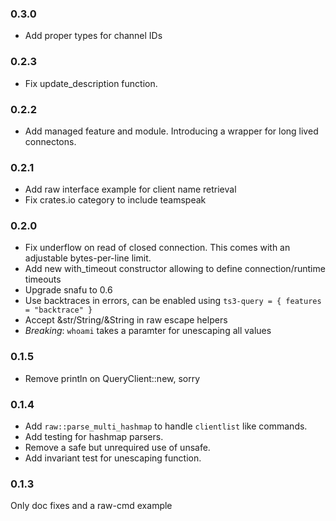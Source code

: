 ### 0.3.0
- Add proper types for channel IDs

### 0.2.3
- Fix update_description function.

### 0.2.2
- Add managed feature and module. Introducing a wrapper for long lived connectons.

### 0.2.1
- Add raw interface example for client name retrieval
- Fix crates.io category to include teamspeak

### 0.2.0
- Fix underflow on read of closed connection. This comes with an adjustable bytes-per-line limit.
- Add new with_timeout constructor allowing to define connection/runtime timeouts
- Upgrade snafu to 0.6
- Use backtraces in errors, can be enabled using `ts3-query = { features = "backtrace" }`
- Accept &str/String/&String in raw escape helpers
- *Breaking*: `whoami` takes a paramter for unescaping all values

### 0.1.5
- Remove println on QueryClient::new, sorry

### 0.1.4
- Add `raw::parse_multi_hashmap` to handle `clientlist` like commands.
- Add testing for hashmap parsers.
- Remove a safe but unrequired use of unsafe.
- Add invariant test for unescaping function.

### 0.1.3
Only doc fixes and a raw-cmd example